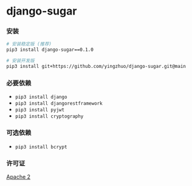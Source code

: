 # django-sugar

### 安装

```sh
# 安装稳定版 (推荐)
pip3 install django-sugar==0.1.0

# 安装开发版
pip3 install git+https://github.com/yingzhuo/django-sugar.git@main
```

### 必要依赖

* `pip3 install django`
* `pip3 install djangorestframework`
* `pip3 install pyjwt`
* `pip3 install cryptography`

### 可选依赖

* `pip3 install bcrypt`

### 许可证

[Apache 2](./LICENSE)
